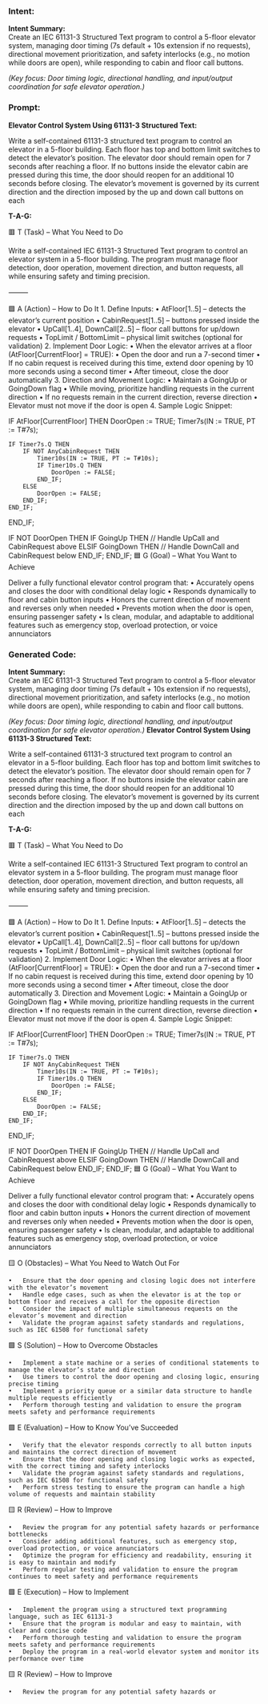 ### Intent:
**Intent Summary:**  
Create an IEC 61131-3 Structured Text program to control a 5-floor elevator system, managing door timing (7s default + 10s extension if no requests), directional movement prioritization, and safety interlocks (e.g., no motion while doors are open), while responding to cabin and floor call buttons.  

*(Key focus: Door timing logic, directional handling, and input/output coordination for safe elevator operation.)*

### Prompt:
**Elevator Control System Using 61131-3 Structured Text:**

Write a self-contained 61131-3 structured text program to control an elevator in a 5-floor building. Each floor has top and bottom limit switches to detect the elevator’s position. The elevator door should remain open for 7 seconds after reaching a floor. If no buttons inside the elevator cabin are pressed during this time, the door should reopen for an additional 10 seconds before closing. The elevator’s movement is governed by its current direction and the direction imposed by the up and down call buttons on each

**T-A-G:**

🟥 T (Task) – What You Need to Do

Write a self-contained IEC 61131-3 Structured Text program to control an elevator system in a 5-floor building. The program must manage floor detection, door operation, movement direction, and button requests, all while ensuring safety and timing precision.

⸻

🟩 A (Action) – How to Do It
	1.	Define Inputs:
	•	AtFloor[1..5] – detects the elevator’s current position
	•	CabinRequest[1..5] – buttons pressed inside the elevator
	•	UpCall[1..4], DownCall[2..5] – floor call buttons for up/down requests
	•	TopLimit / BottomLimit – physical limit switches (optional for validation)
	2.	Implement Door Logic:
	•	When the elevator arrives at a floor (AtFloor[CurrentFloor] = TRUE):
	•	Open the door and run a 7-second timer
	•	If no cabin request is received during this time, extend door opening by 10 more seconds using a second timer
	•	After timeout, close the door automatically
	3.	Direction and Movement Logic:
	•	Maintain a GoingUp or GoingDown flag
	•	While moving, prioritize handling requests in the current direction
	•	If no requests remain in the current direction, reverse direction
	•	Elevator must not move if the door is open
	4.	Sample Logic Snippet:

 IF AtFloor[CurrentFloor] THEN
    DoorOpen := TRUE;
    Timer7s(IN := TRUE, PT := T#7s);

    IF Timer7s.Q THEN
        IF NOT AnyCabinRequest THEN
            Timer10s(IN := TRUE, PT := T#10s);
            IF Timer10s.Q THEN
                DoorOpen := FALSE;
            END_IF;
        ELSE
            DoorOpen := FALSE;
        END_IF;
    END_IF;
END_IF;

IF NOT DoorOpen THEN
    IF GoingUp THEN
        // Handle UpCall and CabinRequest above
    ELSIF GoingDown THEN
        // Handle DownCall and CabinRequest below
    END_IF;
END_IF;
🟦 G (Goal) – What You Want to Achieve

Deliver a fully functional elevator control program that:
	•	Accurately opens and closes the door with conditional delay logic
	•	Responds dynamically to floor and cabin button inputs
	•	Honors the current direction of movement and reverses only when needed
	•	Prevents motion when the door is open, ensuring passenger safety
	•	Is clean, modular, and adaptable to additional features such as emergency stop, overload protection, or voice annunciators

### Generated Code:
**Intent Summary:**  
Create an IEC 61131-3 Structured Text program to control a 5-floor elevator system, managing door timing (7s default + 10s extension if no requests), directional movement prioritization, and safety interlocks (e.g., no motion while doors are open), while responding to cabin and floor call buttons.  

*(Key focus: Door timing logic, directional handling, and input/output coordination for safe elevator operation.)*
**Elevator Control System Using 61131-3 Structured Text:**

Write a self-contained 61131-3 structured text program to control an elevator in a 5-floor building. Each floor has top and bottom limit switches to detect the elevator’s position. The elevator door should remain open for 7 seconds after reaching a floor. If no buttons inside the elevator cabin are pressed during this time, the door should reopen for an additional 10 seconds before closing. The elevator’s movement is governed by its current direction and the direction imposed by the up and down call buttons on each

**T-A-G:**

🟥 T (Task) – What You Need to Do

Write a self-contained IEC 61131-3 Structured Text program to control an elevator system in a 5-floor building. The program must manage floor detection, door operation, movement direction, and button requests, all while ensuring safety and timing precision.

⸻

🟩 A (Action) – How to Do It
	1.	Define Inputs:
	•	AtFloor[1..5] – detects the elevator’s current position
	•	CabinRequest[1..5] – buttons pressed inside the elevator
	•	UpCall[1..4], DownCall[2..5] – floor call buttons for up/down requests
	•	TopLimit / BottomLimit – physical limit switches (optional for validation)
	2.	Implement Door Logic:
	•	When the elevator arrives at a floor (AtFloor[CurrentFloor] = TRUE):
	•	Open the door and run a 7-second timer
	•	If no cabin request is received during this time, extend door opening by 10 more seconds using a second timer
	•	After timeout, close the door automatically
	3.	Direction and Movement Logic:
	•	Maintain a GoingUp or GoingDown flag
	•	While moving, prioritize handling requests in the current direction
	•	If no requests remain in the current direction, reverse direction
	•	Elevator must not move if the door is open
	4.	Sample Logic Snippet:

 IF AtFloor[CurrentFloor] THEN
    DoorOpen := TRUE;
    Timer7s(IN := TRUE, PT := T#7s);

    IF Timer7s.Q THEN
        IF NOT AnyCabinRequest THEN
            Timer10s(IN := TRUE, PT := T#10s);
            IF Timer10s.Q THEN
                DoorOpen := FALSE;
            END_IF;
        ELSE
            DoorOpen := FALSE;
        END_IF;
    END_IF;
END_IF;

IF NOT DoorOpen THEN
    IF GoingUp THEN
        // Handle UpCall and CabinRequest above
    ELSIF GoingDown THEN
        // Handle DownCall and CabinRequest below
    END_IF;
END_IF;
🟦 G (Goal) – What You Want to Achieve

Deliver a fully functional elevator control program that:
	•	Accurately opens and closes the door with conditional delay logic
	•	Responds dynamically to floor and cabin button inputs
	•	Honors the current direction of movement and reverses only when needed
	•	Prevents motion when the door is open, ensuring passenger safety
	•	Is clean, modular, and adaptable to additional features such as emergency stop, overload protection, or voice annunciators

🟨 O (Obstacles) – What You Need to Watch Out For

	•	Ensure that the door opening and closing logic does not interfere with the elevator’s movement
	•	Handle edge cases, such as when the elevator is at the top or bottom floor and receives a call for the opposite direction
	•	Consider the impact of multiple simultaneous requests on the elevator’s movement and direction
	•	Validate the program against safety standards and regulations, such as IEC 61508 for functional safety

🟩 S (Solution) – How to Overcome Obstacles

	•	Implement a state machine or a series of conditional statements to manage the elevator’s state and direction
	•	Use timers to control the door opening and closing logic, ensuring precise timing
	•	Implement a priority queue or a similar data structure to handle multiple requests efficiently
	•	Perform thorough testing and validation to ensure the program meets safety and performance requirements

🟪 E (Evaluation) – How to Know You’ve Succeeded

	•	Verify that the elevator responds correctly to all button inputs and maintains the correct direction of movement
	•	Ensure that the door opening and closing logic works as expected, with the correct timing and safety interlocks
	•	Validate the program against safety standards and regulations, such as IEC 61508 for functional safety
	•	Perform stress testing to ensure the program can handle a high volume of requests and maintain stability

🟨 R (Review) – How to Improve

	•	Review the program for any potential safety hazards or performance bottlenecks
	•	Consider adding additional features, such as emergency stop, overload protection, or voice annunciators
	•	Optimize the program for efficiency and readability, ensuring it is easy to maintain and modify
	•	Perform regular testing and validation to ensure the program continues to meet safety and performance requirements

🟩 E (Execution) – How to Implement

	•	Implement the program using a structured text programming language, such as IEC 61131-3
	•	Ensure that the program is modular and easy to maintain, with clear and concise code
	•	Perform thorough testing and validation to ensure the program meets safety and performance requirements
	•	Deploy the program in a real-world elevator system and monitor its performance over time

🟨 R (Review) – How to Improve

	•	Review the program for any potential safety hazards or
